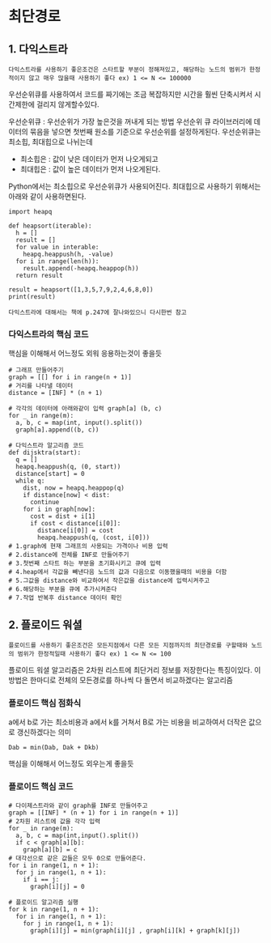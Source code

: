 # 최단경로

## 1. 다익스트라
``다익스트라를 사용하기 좋은조건은 스타트할 부분이 정해져있고, 해당하는 노드의 범위가 한정적이지 않고 매우 많을때 사용하기 좋다 ex) 1 <= N <= 100000``

우선순위큐를 사용하여서 코드를 짜기에는 조금 복잡하지만
시간을 훨씬 단축시켜서 시간제한에 걸리지 않게할수있다.

우선순위큐 : 우선순위가 가장 높은것을 꺼내게 되는 방법
우선순위 큐 라이브러리에 데이터의 묶음을 넣으면 첫번째 원소를 기준으로 우선순위를 설정하게된다.
우선순위큐는 최소힙, 최대힙으로 나뉘는데 
- 최소힙은 :  값이 낮은 데이터가 먼저 나오게되고
- 최대힙은 :  값이 높은 데이터가 먼저 나오게된다.

Python에서는 최소힙으로 우선순위큐가 사용되어진다.
최대힙으로 사용하기 위해서는 아래와 같이 사용하면된다.
```
import heapq

def heapsort(iterable):
  h = []
  result = []
  for value in interable:
    heapq.heappush(h, -value)
  for i in range(len(h)):
    result.append(-heapq.heappop(h))
  return result

result = heapsort([1,3,5,7,9,2,4,6,8,0])
print(result)
```

``다익스트라에 대해서는 책에 p.247에 잘나와있으니 다시한번 참고``

### 다익스트라의 핵심 코드
핵심을 이해해서 어느정도 외워 응용하는것이 좋을듯
```
# 그래프 만들어주기
graph = [[] for i in range(n + 1)]
# 거리를 나타낼 데이터
distance = [INF] * (n + 1)

# 각각의 데이터에 아래와같이 입력 graph[a] (b, c)
for _ in range(m):
  a, b, c = map(int, input().split())
  graph[a].append((b, c))

# 다익스트라 알고리즘 코드
def dijsktra(start):
  q = []
  heapq.heappush(q, (0, start))
  distance[start] = 0
  while q:
    dist, now = heapq.heappop(q)
    if distance[now] < dist:
      continue
    for i in graph[now]:
      cost = dist + i[1]
      if cost < distance[i[0]]:
        distance[i[0]] = cost
        heapq.heappush(q, (cost, i[0]))
# 1.graph에 현재 그래프의 사용되는 가격이나 비용 입력
# 2.distance에 전체를 INF로 만들어주기
# 3.첫번째 스타트 하는 부분을 초기화시키고 큐에 입력
# 4.heap에서 각값을 빼낸다음 노드의 값과 다음으로 이동했을때의 비용을 더함
# 5.그값을 distance와 비교하여서 작은값을 distance에 입력시켜주고
# 6.해당하는 부분을 큐에 추가시켜준다
# 7.작업 반복후 distance 데이터 확인
```

## 2. 플로이드 워셜
``플로이드를 사용하기 좋은조건은 모든지점에서 다른 모든 지점까지의 최단경로를 구할때와 노드의 범위가 한정적일때 사용하기 좋다 ex) 1 <= N <= 100``

플로이드 워셜 알고리즘은 2차원 리스트에 최단거리 정보를 저장한다는 특징이있다.
이 방법은 한마디로 전체의 모든경로를 하나씩 다 돌면서 비교하겠다는 알고리즘
### 플로이드 핵심 점화식
a에서 b로 가는 최소비용과 a에서 k를 거쳐서 B로 가는 비용을 비교하여서
더작은 값으로 갱신하겠다는 의미

```
Dab = min(Dab, Dak + Dkb)
```
핵심을 이해해서 어느정도 외우는게 좋을듯
### 플로이드 핵심 코드
```
# 다이제스트라와 같이 graph를 INF로 만들어주고
graph = [[INF] * (n + 1) for i in range(n + 1)]
# 2차원 리스트에 값을 각각 입력
for _ in range(m):
  a, b, c = map(int,input().split())
  if c < graph[a][b]:
    graph[a][b] = c
# 대각선으로 같은 값들은 모두 0으로 만들어준다.
for i in range(1, n + 1):
  for j in range(1, n + 1):
    if i == j:
      graph[i][j] = 0

# 플로이드 알고리즘 실행
for k in range(1, n + 1):
  for i in range(1, n + 1):
    for j in range(1, n + 1):
      graph[i][j] = min(graph[i][j] , graph[i][k] + graph[k][j])
```